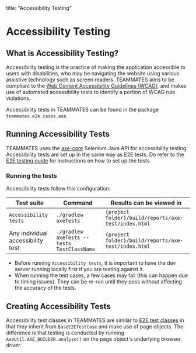 <frontmatter>
  title: "Accessibility Testing"
</frontmatter>

# Accessibility Testing

## What is Accessibility Testing?
  
Accessibility testing is the practice of making the application accessible to users with disabilities, who may be navigating the website using various assistive technology such as screen readers. TEAMMATES aims to be compliant to the [Web Content Accessibility Guidelines (WCAG)](https://www.w3.org/WAI/standards-guidelines/wcag/), and makes use of automated accessibility tests to identify a portion of WCAG rule violations.
  
Accessibility tests in TEAMMATES can be found in the package `teammates.e2e.cases.axe`.

## Running Accessibility Tests

TEAMMATES uses the [axe-core](https://github.com/dequelabs/axe-core-maven-html/blob/develop/selenium/README.md) Selenium Java API for accessibility testing. Accessibility tests are set up in the same way as E2E tests. Do refer to the [E2E testing guide](e2e-testing.md#configuring-browsers-for-e2e-testing) for instructions on how to set up the tests.

### Running the tests
Accessibility tests follow this configuration:

Test suite | Command | Results can be viewed in
---|---|---
`Accessibility tests` | `./gradlew axeTests` | `{project folder}/build/reports/axe-test/index.html`
Any individual accessibility test | `./gradlew axeTests --tests TestClassName` | `{project folder}/build/reports/axe-test/index.html`
 
- Before running `Accessibility tests`, it is important to have the dev server running locally first if you are testing against it.
- When running the test cases, a few cases may fail (this can happen due to timing issues). They can be re-run until they pass without affecting the accuracy of the tests.
   
## Creating Accessibility Tests

Accessibility test classes in TEAMMATES are similar to [E2E test classes](e2e-testing.md#creating-e2e-tests) in that they inherit from `BaseE2ETestCase` and make use of page objects. The difference is that testing is conducted by running `AxeUtil.AXE_BUILDER.analyze()` on the page object's underlying browser driver.
